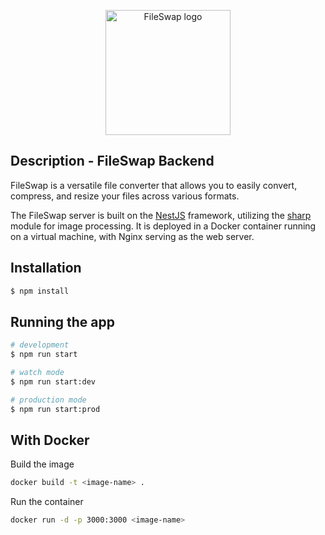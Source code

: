 <p align="center">
  <a href="https://fileswap.eliotatlani.fr/" target="blank"><img src="https://fileswap.eliotatlani.fr/assets/logo-B9jXNGHb.png" width="200" alt="FileSwap logo" /></a>
</p>

## Description - FileSwap Backend

FileSwap is a versatile file converter that allows you to easily convert, compress, and resize your files across various formats.

The FileSwap server is built on the [NestJS](https://github.com/nestjs/nest) framework, utilizing the [sharp](https://sharp.pixelplumbing.com/) module for image processing. It is deployed in a Docker container running on a virtual machine, with Nginx serving as the web server.

## Installation

```bash
$ npm install
```

## Running the app

```bash
# development
$ npm run start

# watch mode
$ npm run start:dev

# production mode
$ npm run start:prod
```
## With Docker

Build the image 

```bash
docker build -t <image-name> .
```

Run the container

```bash
docker run -d -p 3000:3000 <image-name>
```
